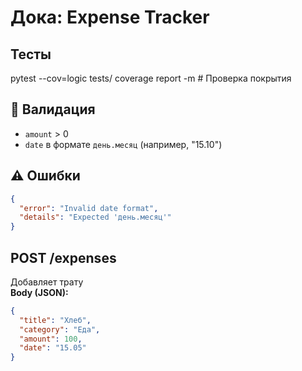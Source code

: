 # Дока: Expense Tracker
## Тесты
pytest --cov=logic tests/
coverage report -m  # Проверка покрытия
## 🔐 Валидация
- `amount` > 0  
- `date` в формате `день.месяц` (например, "15.10")  
## ⚠️ Ошибки
```json
{
  "error": "Invalid date format",
  "details": "Expected 'день.месяц'"
}
```

## POST /expenses
Добавляет трату  
**Body (JSON):**
```json
{
  "title": "Хлеб",
  "category": "Еда",
  "amount": 100,
  "date": "15.05"
}
```

##